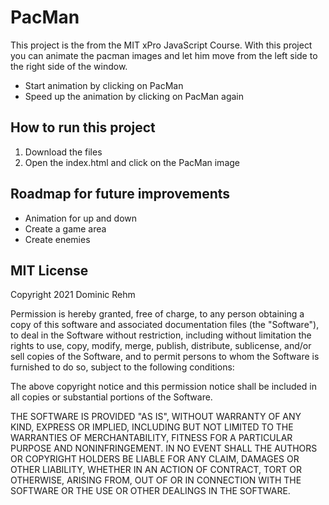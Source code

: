 <h1>PacMan</h1>

This project is the from the MIT xPro JavaScript Course. With this project you can animate the pacman images and let him move from the left side to the right side of the window.

<ul>
  <li>Start animation by clicking on PacMan</li>
  <li>Speed up the animation by clicking on PacMan again</li>
</ul>

<h2>How to run this project</h2>

<ol>
  <li>Download the files</li>
  <li>Open the index.html and click on the PacMan image</li>
</ol>

<h2>Roadmap for future improvements</h2>

<ul>
  <li>Animation for up and down</li>
  <li>Create a game area</li>
  <li>Create enemies</li>
</ul>

<h2>MIT License</h2>
Copyright 2021 Dominic Rehm

Permission is hereby granted, free of charge, to any person obtaining a copy of this software and associated documentation files (the "Software"), to deal in the Software without restriction, including without limitation the rights to use, copy, modify, merge, publish, distribute, sublicense, and/or sell copies of the Software, and to permit persons to whom the Software is furnished to do so, subject to the following conditions:

The above copyright notice and this permission notice shall be included in all copies or substantial portions of the Software.

THE SOFTWARE IS PROVIDED "AS IS", WITHOUT WARRANTY OF ANY KIND, EXPRESS OR IMPLIED, INCLUDING BUT NOT LIMITED TO THE WARRANTIES OF MERCHANTABILITY, FITNESS FOR A PARTICULAR PURPOSE AND NONINFRINGEMENT. IN NO EVENT SHALL THE AUTHORS OR COPYRIGHT HOLDERS BE LIABLE FOR ANY CLAIM, DAMAGES OR OTHER LIABILITY, WHETHER IN AN ACTION OF CONTRACT, TORT OR OTHERWISE, ARISING FROM, OUT OF OR IN CONNECTION WITH THE SOFTWARE OR THE USE OR OTHER DEALINGS IN THE SOFTWARE.
